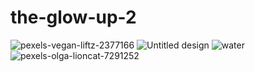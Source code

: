 # the-glow-up-2
![pexels-vegan-liftz-2377166](https://user-images.githubusercontent.com/87610748/129481323-47ec360e-d7bb-4302-a4f8-5f6ed2deb468.jpg)
![Untitled design](https://user-images.githubusercontent.com/87610748/129481332-2bae8221-e364-471f-81c9-81b73b3e3358.png)
![water](https://user-images.githubusercontent.com/87610748/129481335-ca3a6a6f-af92-4fb5-86df-f451de3efe1a.jpg)
![pexels-olga-lioncat-7291252](https://user-images.githubusercontent.com/87610748/129481341-4e2b222c-a53d-458f-ada6-092a0eccea6f.jpg)
